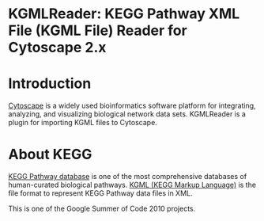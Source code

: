 # KGMLReader: KEGG Pathway XML File (KGML File) Reader for Cytoscape 2.x

Introduction
======================

[Cytoscape](http://www.cytoscape.org/) is a widely used bioinformatics software platform for integrating, analyzing, and visualizing biological network data sets.  KGMLReader is a plugin for importing KGML files to Cytoscape.

About KEGG
======================

[KEGG Pathway database](http://www.genome.jp/kegg/pathway.html) is one of the most 
comprehensive databases of human-curated biological pathways.  [KGML (KEGG Markup Language)](http://www.kegg.jp/kegg/xml/) is 
the file format to represent KEGG Pathway data files in XML.

This is one of the Google Summer of Code 2010 projects.